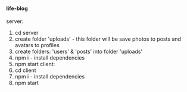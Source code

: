 #### life-blog

server:
  1. cd server
  2. create folder 'uploads' - this folder will be save photos to posts and avatars to profiles
  3. create folders: 'users' & 'posts' into folder 'uploads'
  4. npm i - install dependencies
  5. npm start
 client:
  1. cd client
  2. npm i - install dependencies
  3. npm start
